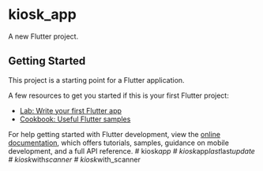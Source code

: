 # kiosk_app

A new Flutter project.

## Getting Started

This project is a starting point for a Flutter application.

A few resources to get you started if this is your first Flutter project:

- [Lab: Write your first Flutter app](https://docs.flutter.dev/get-started/codelab)
- [Cookbook: Useful Flutter samples](https://docs.flutter.dev/cookbook)

For help getting started with Flutter development, view the
[online documentation](https://docs.flutter.dev/), which offers tutorials,
samples, guidance on mobile development, and a full API reference.
#   k i o s k _ a p p  
 #   k i o s k _ a p p _ l a s t _ l a s t _ u p d a t e  
 #   k i o s k _ w i t h _ s c a n n e r  
 #   k i o s k _ w i t h _ s c a n n e r  
 